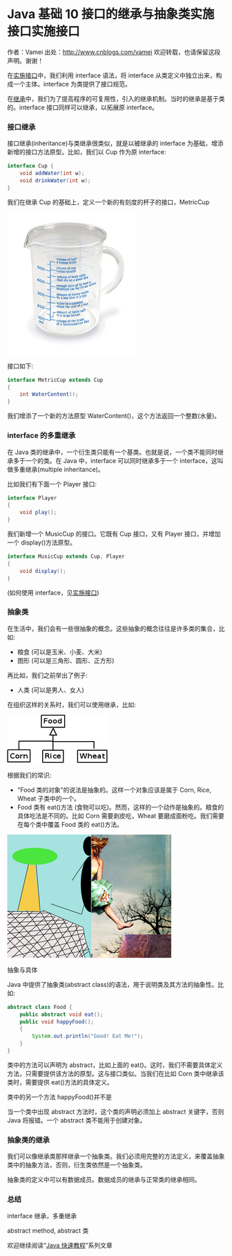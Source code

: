 # Java 基础 10 接口的继承与抽象类实施接口实施接口

作者：Vamei 出处：http://www.cnblogs.com/vamei 欢迎转载，也请保留这段声明。谢谢！

在[实施接口](http://www.cnblogs.com/vamei/archive/2013/03/27/2982230.html)中，我们利用 interface 语法，将 interface 从类定义中独立出来，构成一个主体。interface 为类提供了接口规范。

在[继承](http://www.cnblogs.com/vamei/archive/2013/03/29/2982232.html)中，我们为了提高程序的可复用性，引入的继承机制。当时的继承是基于类的。interface 接口同样可以继承，以拓展原 interface。

### 接口继承

接口继承(inheritance)与类继承很类似，就是以被继承的 interface 为基础，增添新增的接口方法原型。比如，我们以 Cup 作为原 interface:

```java
interface Cup {
    void addWater(int w);
    void drinkWater(int w);
}
```

我们在继承 Cup 的基础上，定义一个新的有刻度的杯子的接口，MetricCup

![](img/3b688cf6d016624ab5fadc8050147bcb.jpg)

接口如下:

```java
interface MetricCup extends Cup
{
    int WaterContent();
}
```

我们增添了一个新的方法原型 WaterContent()，这个方法返回一个整数(水量)。

### interface 的多重继承

在 Java 类的继承中，一个衍生类只能有一个基类。也就是说，一个类不能同时继承多于一个的类。在 Java 中，interface 可以同时继承多于一个 interface，这叫做多重继承(multiple inheritance)。

比如我们有下面一个 Player 接口:

```java
interface Player
{
    void play();
}
```

我们新增一个 MusicCup 的接口。它既有 Cup 接口，又有 Player 接口，并增加一个 display()方法原型。

```java
interface MusicCup extends Cup, Player 
{
    void display();
}
```

(如何使用 interface，见[实施接口](http://www.cnblogs.com/vamei/archive/2013/03/27/2982230.html))

### 抽象类

在生活中，我们会有一些很抽象的概念。这些抽象的概念往往是许多类的集合，比如:

*   粮食 (可以是玉米、小麦、大米)
*   图形 (可以是三角形、圆形、正方形)

再比如，我们之前举出了例子:

*   人类 (可以是男人、女人)

在组织这样的关系时，我们可以使用继承，比如:

![](img/7dbc56ef799a6edc67dc9b35c8c594b4.jpg)

根据我们的常识:

*   "Food 类的对象"的说法是抽象的。这样一个对象应该是属于 Corn, Rice, Wheat 子类中的一个。
*   Food 类有 eat()方法 (食物可以吃)。然而，这样的一个动作是抽象的。粮食的具体吃法是不同的。比如 Corn 需要剥皮吃，Wheat 要磨成面粉吃。我们需要在每个类中覆盖 Food 类的 eat()方法。

![](img/6a1a60ea27c8eadca140fe3e7cc37bd4.jpg)

抽象与具体

Java 中提供了抽象类(abstract class)的语法，用于说明类及其方法的抽象性。比如:

```java
abstract class Food {
    public abstract void eat();
    public void happyFood();
    {
        System.out.println("Good! Eat Me!");
    }
}
```

类中的方法可以声明为 abstract，比如上面的 eat()。这时，我们不需要具体定义方法，只需要提供该方法的原型。这与接口类似。当我们在比如 Corn 类中继承该类时，需要提供 eat()方法的具体定义。

类中的另一个方法 happyFood()并不是

当一个类中出现 abstract 方法时，这个类的声明必须加上 abstract 关键字，否则 Java 将报错。一个 abstract 类不能用于创建对象。

### 抽象类的继承

我们可以像继承类那样继承一个抽象类。我们必须用完整的方法定义，来覆盖抽象类中的抽象方法，否则，衍生类依然是一个抽象类。

抽象类的定义中可以有数据成员。数据成员的继承与正常类的继承相同。

### 总结

interface 继承，多重继承

abstract method, abstract 类

欢迎继续阅读“[Java 快速教程](http://www.cnblogs.com/vamei/archive/2013/03/31/2991531.html)”系列文章
